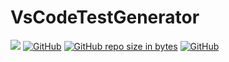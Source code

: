 # VsCodeTestGenerator


[![](https://vsmarketplacebadge.apphb.com/version-short/karanba.vscode-tortoisehg-commands.svg)](https://eksisozluk.com) [![GitHub](https://img.shields.io/github/license/karanba/VSCode-TortoiseHg-Commands.svg)](https://raw.githubusercontent.com/karanba/VSCode-TortoiseHg-Commands/master/LICENSE) [![GitHub repo size in bytes](https://img.shields.io/github/repo-size/karanba/VSCode-TortoiseHg-Commands.svg)](https://github.com/nto4/VsCodeTestGenerator) [![GitHub](https://img.shields.io/github/issues/karanba/VSCode-TortoiseHg-Commands.svg?style=flat-square)](https://github.com/nto4/VsCodeTestGenerator/issues) 